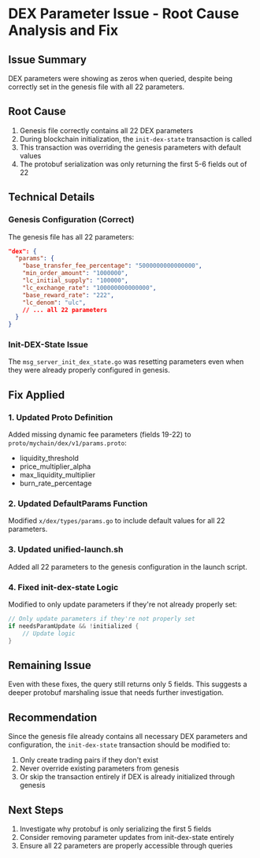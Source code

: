 # DEX Parameter Issue - Root Cause Analysis and Fix

## Issue Summary
DEX parameters were showing as zeros when queried, despite being correctly set in the genesis file with all 22 parameters.

## Root Cause
1. Genesis file correctly contains all 22 DEX parameters
2. During blockchain initialization, the `init-dex-state` transaction is called
3. This transaction was overriding the genesis parameters with default values
4. The protobuf serialization was only returning the first 5-6 fields out of 22

## Technical Details

### Genesis Configuration (Correct)
The genesis file has all 22 parameters:
```json
"dex": {
  "params": {
    "base_transfer_fee_percentage": "5000000000000000",
    "min_order_amount": "1000000",
    "lc_initial_supply": "100000",
    "lc_exchange_rate": "100000000000000",
    "base_reward_rate": "222",
    "lc_denom": "ulc",
    // ... all 22 parameters
  }
}
```

### Init-DEX-State Issue
The `msg_server_init_dex_state.go` was resetting parameters even when they were already properly configured in genesis.

## Fix Applied

### 1. Updated Proto Definition
Added missing dynamic fee parameters (fields 19-22) to `proto/mychain/dex/v1/params.proto`:
- liquidity_threshold
- price_multiplier_alpha  
- max_liquidity_multiplier
- burn_rate_percentage

### 2. Updated DefaultParams Function
Modified `x/dex/types/params.go` to include default values for all 22 parameters.

### 3. Updated unified-launch.sh
Added all 22 parameters to the genesis configuration in the launch script.

### 4. Fixed init-dex-state Logic
Modified to only update parameters if they're not already properly set:
```go
// Only update parameters if they're not properly set
if needsParamUpdate && !initialized {
    // Update logic
}
```

## Remaining Issue
Even with these fixes, the query still returns only 5 fields. This suggests a deeper protobuf marshaling issue that needs further investigation.

## Recommendation
Since the genesis file already contains all necessary DEX parameters and configuration, the `init-dex-state` transaction should be modified to:
1. Only create trading pairs if they don't exist
2. Never override existing parameters from genesis
3. Or skip the transaction entirely if DEX is already initialized through genesis

## Next Steps
1. Investigate why protobuf is only serializing the first 5 fields
2. Consider removing parameter updates from init-dex-state entirely
3. Ensure all 22 parameters are properly accessible through queries